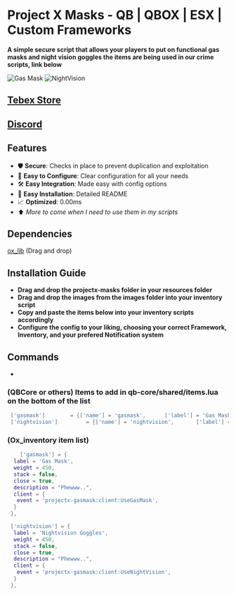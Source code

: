 # Project X Masks - QB | QBOX | ESX | Custom Frameworks

**A simple secure script that allows your players to
put on functional gas masks and night vision goggles
the items are being used in our crime scripts, link below**

![Gas Mask](https://cdn.discordapp.com/attachments/1224996846406078514/1304106476075356200/gasmask.png?ex=672e2f4d&is=672cddcd&hm=e56306fe10173f52b0378c68a3de3296a91db0890e861d62efbfe229f534f6e8&)
![NightVision](https://cdn.discordapp.com/attachments/1224996846406078514/1304106450477649940/nightvision.png?ex=672e2f46&is=672cddc6&hm=014e3f4ab40831d061b89e6d68358a04453b945667f99239e7a95799cd42d7a0&)

## [Tebex Store](https://www.projectx.gg)
## [Discord](https://discord.gg/bJNxYDAm5u)

## Features

- 🛡️ **Secure**: Checks in place to prevent duplication and exploitation
- 🔧 **Easy to Configure**: Clear configuration for all your needs
- 🛠️ **Easy Integration**: Made easy with config options
- 🐥 **Easy Installation**: Detailed README
- 📈 **Optimized**: 0.00ms
- ⬆️ *More to come when I need to use them in my scripts*

## Dependencies

[ox_lib](https://github.com/overextended/ox_lib) (Drag and drop)

## Installation Guide

- **Drag and drop the projectx-masks folder in your resources folder**
- **Drag and drop the images from the images folder into your inventory script**
- **Copy and paste the items below into your inventory scripts accordingly**
- **Configure the config to your liking, choosing your correct Framework, Inventory, and your prefered Notification system**

## Commands

- 

### (QBCore or others) Items to add in qb-core/shared/items.lua on the bottom of the list

```lua
 ['gasmask']        = {['name'] = 'gasmask',      ['label'] = 'Gas Mask',     ['weight'] = 450,   ['type'] = 'item',   ['image'] = 'gasmask.png',    ['unique'] = false,  ['useable'] = true,  ['shouldClose'] = true,    ['combinable'] = nil,   ['description'] = "Phewww.."},
 ['nightvision']         = {['name'] = 'nightvision',       ['label'] = 'Nightvision Goggles',      ['weight'] = 450,  ['type'] = 'item',   ['image'] = 'nightvision.png',     ['unique'] = true,   ['useable'] = true,  ['shouldClose'] = true,    ['combinable'] = nil,   ['description'] = "Phewww.."},
 ```

 ### (Ox_inventory item list)

```lua
    ['gasmask'] = {
  label = 'Gas Mask',
  weight = 450,
  stack = false,
  close = true,
  description = "Phewww..",
  client = {
   event = 'projectx-gasmask:client:UseGasMask',
  }
 },

 ['nightvision'] = {
  label = 'Nightvision Goggles',
  weight = 450,
  stack = false,
  close = true,
  description = "Phewww..",
  client = {
   event = 'projectx-gasmask:client:UseNightVision',
  }
 },
```
